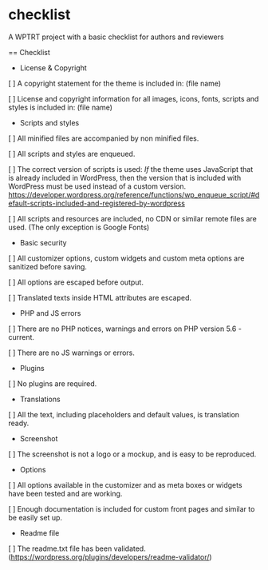 # checklist
A WPTRT project with a basic checklist for authors and reviewers

== Checklist
* License & Copyright

[  ] A copyright statement for the theme is included in: (file name)

[  ] License and copyright information for all images, icons, fonts, scripts and styles is included in: (file name)

* Scripts and styles

[  ] All minified files are accompanied by non minified files.

[  ] All scripts and styles are enqueued.

[  ] The correct version of scripts is used: *If* the theme uses JavaScript that is already included in WordPress, then the version that is included with WordPress must be used instead of a custom version. https://developer.wordpress.org/reference/functions/wp_enqueue_script/#default-scripts-included-and-registered-by-wordpress

[  ] All scripts and resources are included, no CDN or similar remote files are used.
    (The only exception is Google Fonts)

* Basic security

[  ] All customizer options, custom widgets and custom meta options are sanitized before saving.

[  ] All options are escaped before output.

[  ] Translated texts inside HTML attributes are escaped.

* PHP and JS errors

[  ] There are no PHP notices, warnings and errors on PHP version 5.6 -current.

[  ] There are no JS warnings or errors.

* Plugins

[  ] No plugins are required.

* Translations

[  ] All the text, including placeholders and default values, is translation ready.

* Screenshot

[  ] The screenshot is not a logo or a mockup, and is easy to be reproduced.

* Options

[  ] All options available in the customizer and as meta boxes or widgets have been tested and are working.

[  ] Enough documentation is included for custom front pages and similar to be easily set up.

* Readme file

[  ] The readme.txt file has been validated.
(https://wordpress.org/plugins/developers/readme-validator/)
